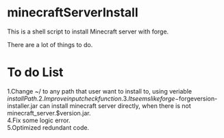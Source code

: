 # minecraftServerInstall
This is a shell script to install Minecraft server with forge.

There are a lot of things to do.

# To do List
1.Change ~/ to any path that user want to install to, using veriable $installPath.  
2.Improve input check function.  
3.It seems like forge-$forgeversion-installer.jar can install minecraft server directly, when there is not minecraft_server.$version.jar.  
4.Fix some logic error.  
5.Optimized redundant code.  

